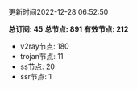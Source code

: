 更新时间2022-12-28 06:52:50

**总订阅: 45**
**总节点: 891**
**有效节点: 212**
- v2ray节点: 180
- trojan节点: 11
- ss节点: 20
- ssr节点: 1
